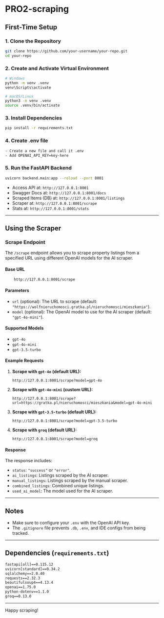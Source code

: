 # PRO2-scraping

## First-Time Setup

### 1. Clone the Repository

```bash
git clone https://github.com/your-username/your-repo.git
cd your-repo
```

### 2. Create and Activate Virtual Environment

```bash
# Windows
python -m venv .venv
venv\Scripts\activate

# macOS/Linux
python3 -m venv .venv
source .venv/bin/activate
```

### 3. Install Dependencies

```bash
pip install -r requirements.txt
```

### 4. Create .env file

```bash
- Create a new file and call it .env
- Add OPENAI_API_KEY=key-here
```

### 5. Run the FastAPI Backend

```bash
uvicorn backend.main:app --reload --port 8001

```

- Access API at: `http://127.0.0.1:8001`
- Swagger Docs at: `http://127.0.0.1:8001/docs`
- Scraped Items (DB) at: `http://127.0.0.1:8001/listings`
- Scraper at: `http://127.0.0.1:8001/scrape`
- Stats at: `http://127.0.0.1:8001/stats`

---

## Using the Scraper

### Scrape Endpoint

The `/scrape` endpoint allows you to scrape property listings from a specified URL using different OpenAI models for the AI scraper.

#### Base URL

```url
    http://127.0.0.1:8001/scrape
```

#### Parameters

- `url` (optional): The URL to scrape (default: `"https://wolfnieruchomosci.gratka.pl/nieruchomosci/mieszkania"`).
- `model` (optional): The OpenAI model to use for the AI scraper (default: `"gpt-4o-mini"`).

#### Supported Models

- `gpt-4o`
- `gpt-4o-mini`
- `gpt-3.5-turbo`

#### Example Requests

1. **Scrape with `gpt-4o` (default URL):**

   ```url
   http://127.0.0.1:8001/scrape?model=gpt-4o
   ```

2. **Scrape with `gpt-4o-mini` (custom URL):**

   ```url
   http://127.0.0.1:8001/scrape?url=https://gratka.pl/nieruchomosci/mieszkania&model=gpt-4o-mini
   ```

3. **Scrape with `gpt-3.5-turbo` (default URL):**

   ```url
   http://127.0.0.1:8001/scrape?model=gpt-3.5-turbo
   ```

4. **Scrape with `groq` (default URL):**

   ```url
   http://127.0.0.1:8001/scrape?model=groq
   ```

#### Response

The response includes:

- `status`: `"success"` or `"error"`.
- `ai_listings`: Listings scraped by the AI scraper.
- `manual_listings`: Listings scraped by the manual scraper.
- `combined_listings`: Combined unique listings.
- `used_ai_model`: The model used for the AI scraper.

---

## Notes

- Make sure to configure your `.env` with the OpenAI API key.
- The `.gitignore` file prevents `.db`, `.env`, and IDE configs from being tracked.

---

## Dependencies (`requirements.txt`)

```txt
fastapi[all]==0.115.12
uvicorn[standard]==0.34.2
sqlalchemy==2.0.40
requests==2.32.3
beautifulsoup4==4.13.4
openai==1.75.0
python-dotenv==1.1.0
groq==0.13.0
```

---

Happy scraping!
